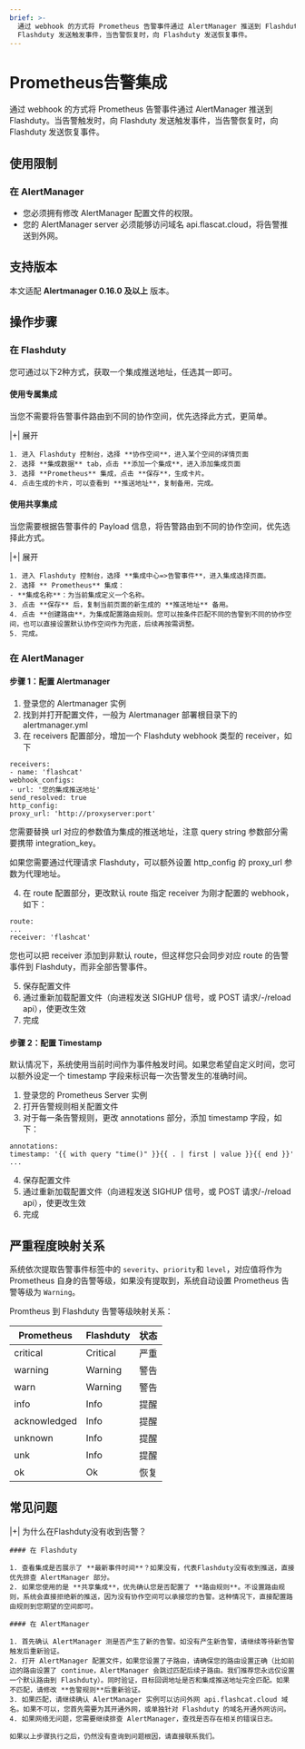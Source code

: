 ```yaml
---
brief: >-
  通过 webhook 的方式将 Prometheus 告警事件通过 AlertManager 推送到 Flashduty。当告警触发时，向
  Flashduty 发送触发事件，当告警恢复时，向 Flashduty 发送恢复事件。
---
```


# Prometheus告警集成

通过 webhook 的方式将 Prometheus 告警事件通过 AlertManager 推送到 Flashduty。当告警触发时，向 Flashduty 发送触发事件，当告警恢复时，向 Flashduty 发送恢复事件。

## 使用限制

### 在 AlertManager

- 您必须拥有修改 AlertManager 配置文件的权限。
- 您的 AlertManager server 必须能够访问域名 api.flascat.cloud，将告警推送到外网。

## 支持版本

本文适配 **Alertmanager 0.16.0 及以上** 版本。

## 操作步骤

### 在 Flashduty

您可通过以下2种方式，获取一个集成推送地址，任选其一即可。

#### 使用专属集成

当您不需要将告警事件路由到不同的协作空间，优先选择此方式，更简单。

|+| 展开

    1. 进入 Flashduty 控制台，选择 **协作空间**，进入某个空间的详情页面
    2. 选择 **集成数据** tab，点击 **添加一个集成**，进入添加集成页面
    3. 选择 **Prometheus** 集成，点击 **保存**，生成卡片。
    4. 点击生成的卡片，可以查看到 **推送地址**，复制备用，完成。

#### 使用共享集成

当您需要根据告警事件的 Payload 信息，将告警路由到不同的协作空间，优先选择此方式。

|+| 展开

    1. 进入 Flashduty 控制台，选择 **集成中心=>告警事件**，进入集成选择页面。
    2. 选择 ** Prometheus** 集成：
    - **集成名称**：为当前集成定义一个名称。
    3. 点击 **保存** 后，复制当前页面的新生成的 **推送地址** 备用。
    4. 点击 **创建路由**，为集成配置路由规则。您可以按条件匹配不同的告警到不同的协作空间，也可以直接设置默认协作空间作为兜底，后续再按需调整。
    5. 完成。

### 在 AlertManager

#### 步骤 1：配置 Alertmanager

<div class="md-block">

1. 登录您的 Alertmanager 实例
2. 找到并打开配置文件，一般为 Alertmanager 部署根目录下的 alertmanager.yml
3. 在 receivers 配置部分，增加一个 Flashduty  webhook 类型的 receiver，如下

```receiver config
receivers:
- name: 'flashcat'
webhook_configs:
- url: '您的集成推送地址'
send_resolved: true
http_config:
proxy_url: 'http://proxyserver:port'
```

您需要替换 url 对应的参数值为集成的推送地址，注意 query string 参数部分需要携带 integration_key。

如果您需要通过代理请求 Flashduty，可以额外设置 http_config 的 proxy_url 参数为代理地址。

4. 在 route 配置部分，更改默认 route 指定 receiver 为刚才配置的 webhook，如下：

```route config
route:
...
receiver: 'flashcat'
```

您也可以把 receiver 添加到非默认 route，但这样您只会同步对应 route 的告警事件到 Flashduty，而非全部告警事件。

5. 保存配置文件
6. 通过重新加载配置文件（向进程发送 SIGHUP 信号，或 POST 请求/-/reload api），使更改生效
7. 完成

</div>

#### 步骤 2：配置 Timestamp

默认情况下，系统使用当前时间作为事件触发时间。如果您希望自定义时间，您可以额外设定一个 timestamp 字段来标识每一次告警发生的准确时间。

<div class="md-block">

1. 登录您的 Prometheus Server 实例
2. 打开告警规则相关配置文件
3. 对于每一条告警规则，更改 annotations 部分，添加 timestamp 字段，如下：

```
annotations:
timestamp: '{{ with query "time()" }}{{ . | first | value }}{{ end }}'
...
```

4. 保存配置文件
5. 通过重新加载配置文件（向进程发送 SIGHUP 信号，或 POST 请求/-/reload api），使更改生效
6. 完成

</div>

## 严重程度映射关系

系统依次提取告警事件标签中的 `severity`、`priority`和 `level`，对应值将作为 Prometheus 自身的告警等级，如果没有提取到，系统自动设置 Prometheus 告警等级为 `Warning`。

Promtheus 到 Flashduty 告警等级映射关系：

| Prometheus   |  Flashduty  | 状态 |
| ------------ | -------- | ---- |
| critical     | Critical | 严重 |
| warning      | Warning  | 警告 |
| warn         | Warning  | 警告 |
| info         | Info     | 提醒 |
| acknowledged | Info     | 提醒 |
| unknown      | Info     | 提醒 |
| unk          | Info     | 提醒 |
| ok           | Ok       | 恢复 |

## 常见问题

|+| 为什么在Flashduty没有收到告警？

    #### 在 Flashduty

    1. 查看集成是否展示了 **最新事件时间**？如果没有，代表Flashduty没有收到推送，直接优先排查 AlertManager 部分。
    2. 如果您使用的是 **共享集成**，优先确认您是否配置了 **路由规则**。不设置路由规则，系统会直接拒绝新的推送，因为没有协作空间可以承接您的告警。这种情况下，直接配置路由规则到您期望的空间即可。

    #### 在 AlertManager

    1. 首先确认 AlertManager 测是否产生了新的告警。如没有产生新告警，请继续等待新告警触发后重新验证。
    2. 打开 AlertManager 配置文件，如果您设置了子路由，请确保您的路由设置正确（比如前边的路由设置了 continue，AlertManager 会跳过匹配后续子路由。我们推荐您永远仅设置一个默认路由到 Flashduty）。同时验证，目标回调地址是否和集成推送地址完全匹配。如果不匹配，请修改 **告警规则**后重新验证。
    3. 如果匹配，请继续确认 AlertManager 实例可以访问外网 api.flashcat.cloud 域名。如果不可以，您首先需要为其开通外网，或单独针对 Flashduty 的域名开通外网访问。
    4. 如果网络无问题，您需要继续排查 AlertManager，查找是否存在相关的错误日志。

    如果以上步骤执行之后，仍然没有查询到问题根因，请直接联系我们。